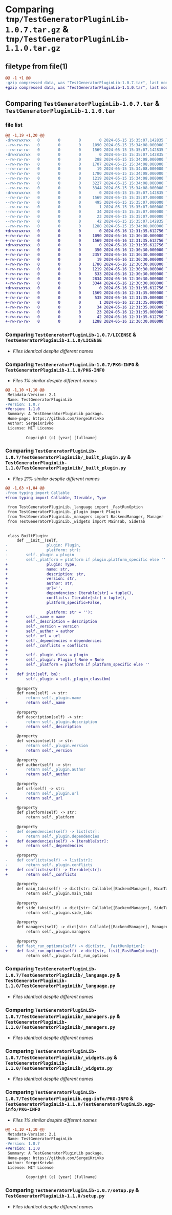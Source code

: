 # Comparing `tmp/TestGeneratorPluginLib-1.0.7.tar.gz` & `tmp/TestGeneratorPluginLib-1.1.0.tar.gz`

## filetype from file(1)

```diff
@@ -1 +1 @@
-gzip compressed data, was "TestGeneratorPluginLib-1.0.7.tar", last modified: Wed May 15 15:35:07 2024, max compression
+gzip compressed data, was "TestGeneratorPluginLib-1.1.0.tar", last modified: Thu May 16 12:31:35 2024, max compression
```

## Comparing `TestGeneratorPluginLib-1.0.7.tar` & `TestGeneratorPluginLib-1.1.0.tar`

### file list

```diff
@@ -1,19 +1,20 @@
-drwxrwxrwx   0        0        0        0 2024-05-15 15:35:07.142835 TestGeneratorPluginLib-1.0.7/
--rw-rw-rw-   0        0        0     1090 2024-05-15 15:34:08.000000 TestGeneratorPluginLib-1.0.7/LICENSE
--rw-rw-rw-   0        0        0     1569 2024-05-15 15:35:07.142835 TestGeneratorPluginLib-1.0.7/PKG-INFO
-drwxrwxrwx   0        0        0        0 2024-05-15 15:35:07.142835 TestGeneratorPluginLib-1.0.7/TestGeneratorPluginLib/
--rw-rw-rw-   0        0        0      288 2024-05-15 15:34:08.000000 TestGeneratorPluginLib-1.0.7/TestGeneratorPluginLib/__init__.py
--rw-rw-rw-   0        0        0     1707 2024-05-15 15:34:08.000000 TestGeneratorPluginLib-1.0.7/TestGeneratorPluginLib/_built_plugin.py
--rw-rw-rw-   0        0        0       19 2024-05-15 15:34:08.000000 TestGeneratorPluginLib-1.0.7/TestGeneratorPluginLib/_config.py
--rw-rw-rw-   0        0        0     1780 2024-05-15 15:34:08.000000 TestGeneratorPluginLib-1.0.7/TestGeneratorPluginLib/_language.py
--rw-rw-rw-   0        0        0     1219 2024-05-15 15:34:08.000000 TestGeneratorPluginLib-1.0.7/TestGeneratorPluginLib/_managers.py
--rw-rw-rw-   0        0        0     3227 2024-05-15 15:34:08.000000 TestGeneratorPluginLib-1.0.7/TestGeneratorPluginLib/_plugin.py
--rw-rw-rw-   0        0        0     3344 2024-05-15 15:34:08.000000 TestGeneratorPluginLib-1.0.7/TestGeneratorPluginLib/_widgets.py
-drwxrwxrwx   0        0        0        0 2024-05-15 15:35:07.142835 TestGeneratorPluginLib-1.0.7/TestGeneratorPluginLib.egg-info/
--rw-rw-rw-   0        0        0     1569 2024-05-15 15:35:07.000000 TestGeneratorPluginLib-1.0.7/TestGeneratorPluginLib.egg-info/PKG-INFO
--rw-rw-rw-   0        0        0      495 2024-05-15 15:35:07.000000 TestGeneratorPluginLib-1.0.7/TestGeneratorPluginLib.egg-info/SOURCES.txt
--rw-rw-rw-   0        0        0        1 2024-05-15 15:35:07.000000 TestGeneratorPluginLib-1.0.7/TestGeneratorPluginLib.egg-info/dependency_links.txt
--rw-rw-rw-   0        0        0       34 2024-05-15 15:35:07.000000 TestGeneratorPluginLib-1.0.7/TestGeneratorPluginLib.egg-info/requires.txt
--rw-rw-rw-   0        0        0       23 2024-05-15 15:35:07.000000 TestGeneratorPluginLib-1.0.7/TestGeneratorPluginLib.egg-info/top_level.txt
--rw-rw-rw-   0        0        0       42 2024-05-15 15:35:07.142835 TestGeneratorPluginLib-1.0.7/setup.cfg
--rw-rw-rw-   0        0        0     1288 2024-05-15 15:34:08.000000 TestGeneratorPluginLib-1.0.7/setup.py
+drwxrwxrwx   0        0        0        0 2024-05-16 12:31:35.612756 TestGeneratorPluginLib-1.1.0/
+-rw-rw-rw-   0        0        0     1090 2024-05-16 12:30:30.000000 TestGeneratorPluginLib-1.1.0/LICENSE
+-rw-rw-rw-   0        0        0     1569 2024-05-16 12:31:35.612756 TestGeneratorPluginLib-1.1.0/PKG-INFO
+drwxrwxrwx   0        0        0        0 2024-05-16 12:31:35.612756 TestGeneratorPluginLib-1.1.0/TestGeneratorPluginLib/
+-rw-rw-rw-   0        0        0      350 2024-05-16 12:30:30.000000 TestGeneratorPluginLib-1.1.0/TestGeneratorPluginLib/__init__.py
+-rw-rw-rw-   0        0        0     2357 2024-05-16 12:30:30.000000 TestGeneratorPluginLib-1.1.0/TestGeneratorPluginLib/_built_plugin.py
+-rw-rw-rw-   0        0        0       19 2024-05-16 12:30:30.000000 TestGeneratorPluginLib-1.1.0/TestGeneratorPluginLib/_config.py
+-rw-rw-rw-   0        0        0     1780 2024-05-16 12:30:30.000000 TestGeneratorPluginLib-1.1.0/TestGeneratorPluginLib/_language.py
+-rw-rw-rw-   0        0        0     1219 2024-05-16 12:30:30.000000 TestGeneratorPluginLib-1.1.0/TestGeneratorPluginLib/_managers.py
+-rw-rw-rw-   0        0        0      533 2024-05-16 12:30:30.000000 TestGeneratorPluginLib-1.1.0/TestGeneratorPluginLib/_plugin.py
+-rw-rw-rw-   0        0        0     2834 2024-05-16 12:30:30.000000 TestGeneratorPluginLib-1.1.0/TestGeneratorPluginLib/_plugin_setup.py
+-rw-rw-rw-   0        0        0     3344 2024-05-16 12:30:30.000000 TestGeneratorPluginLib-1.1.0/TestGeneratorPluginLib/_widgets.py
+drwxrwxrwx   0        0        0        0 2024-05-16 12:31:35.612756 TestGeneratorPluginLib-1.1.0/TestGeneratorPluginLib.egg-info/
+-rw-rw-rw-   0        0        0     1569 2024-05-16 12:31:35.000000 TestGeneratorPluginLib-1.1.0/TestGeneratorPluginLib.egg-info/PKG-INFO
+-rw-rw-rw-   0        0        0      535 2024-05-16 12:31:35.000000 TestGeneratorPluginLib-1.1.0/TestGeneratorPluginLib.egg-info/SOURCES.txt
+-rw-rw-rw-   0        0        0        1 2024-05-16 12:31:35.000000 TestGeneratorPluginLib-1.1.0/TestGeneratorPluginLib.egg-info/dependency_links.txt
+-rw-rw-rw-   0        0        0       34 2024-05-16 12:31:35.000000 TestGeneratorPluginLib-1.1.0/TestGeneratorPluginLib.egg-info/requires.txt
+-rw-rw-rw-   0        0        0       23 2024-05-16 12:31:35.000000 TestGeneratorPluginLib-1.1.0/TestGeneratorPluginLib.egg-info/top_level.txt
+-rw-rw-rw-   0        0        0       42 2024-05-16 12:31:35.612756 TestGeneratorPluginLib-1.1.0/setup.cfg
+-rw-rw-rw-   0        0        0     1288 2024-05-16 12:30:30.000000 TestGeneratorPluginLib-1.1.0/setup.py
```

### Comparing `TestGeneratorPluginLib-1.0.7/LICENSE` & `TestGeneratorPluginLib-1.1.0/LICENSE`

 * *Files identical despite different names*

### Comparing `TestGeneratorPluginLib-1.0.7/PKG-INFO` & `TestGeneratorPluginLib-1.1.0/PKG-INFO`

 * *Files 1% similar despite different names*

```diff
@@ -1,10 +1,10 @@
 Metadata-Version: 2.1
 Name: TestGeneratorPluginLib
-Version: 1.0.7
+Version: 1.1.0
 Summary: A TestGeneratorPluginLib package.
 Home-page: https://github.com/SergeiKrivko
 Author: SergeiKrivko
 License: MIT License
         
         Copyright (c) [year] [fullname]
```

### Comparing `TestGeneratorPluginLib-1.0.7/TestGeneratorPluginLib/_built_plugin.py` & `TestGeneratorPluginLib-1.1.0/TestGeneratorPluginLib/_built_plugin.py`

 * *Files 21% similar despite different names*

```diff
@@ -1,63 +1,84 @@
-from typing import Callable
+from typing import Callable, Iterable, Type
 
 from TestGeneratorPluginLib._language import _FastRunOption
 from TestGeneratorPluginLib._plugin import Plugin
 from TestGeneratorPluginLib._managers import BackendManager, Manager
 from TestGeneratorPluginLib._widgets import MainTab, SideTab
 
 
 class BuiltPlugin:
     def __init__(self,
-                 plugin: Plugin,
-                 platform: str):
-        self._plugin = plugin
-        self._platform = platform if plugin.platform_specific else ''
+                 plugin: Type,
+                 name: str,
+                 description: str,
+                 version: str,
+                 author: str,
+                 url='',
+                 dependencies: Iterable[str] = tuple(),
+                 conflicts: Iterable[str] = tuple(),
+                 platform_specific=False,
+
+                 platform: str = ''):
+        self._name = name
+        self._description = description
+        self._version = version
+        self._author = author
+        self._url = url
+        self._dependencies = dependencies
+        self._conflicts = conflicts
+
+        self._plugin_class = plugin
+        self._plugin: Plugin | None = None
+        self._platform = platform if platform_specific else ''
+
+    def init(self, bm):
+        self._plugin = self._plugin_class(bm)
 
     @property
     def name(self) -> str:
-        return self._plugin.name
+        return self._name
 
     @property
     def description(self) -> str:
-        return self._plugin.description
+        return self._description
 
     @property
     def version(self) -> str:
-        return self._plugin.version
+        return self._version
 
     @property
     def author(self) -> str:
-        return self._plugin.author
+        return self._author
 
     @property
     def url(self) -> str:
-        return self._plugin.url
+        return self._url
 
     @property
     def platform(self) -> str:
         return self._platform
 
     @property
-    def dependencies(self) -> list[str]:
-        return self._plugin.dependencies
+    def dependencies(self) -> Iterable[str]:
+        return self._dependencies
 
     @property
-    def conflicts(self) -> list[str]:
-        return self._plugin.conflicts
+    def conflicts(self) -> Iterable[str]:
+        return self._conflicts
 
     @property
     def main_tabs(self) -> dict[str: Callable[[BackendManager], MainTab]]:
         return self._plugin.main_tabs
 
     @property
     def side_tabs(self) -> dict[str: Callable[[BackendManager], SideTab]]:
         return self._plugin.side_tabs
 
     @property
     def managers(self) -> dict[str: Callable[[BackendManager], Manager]]:
         return self._plugin.managers
 
     @property
-    def fast_run_options(self) -> dict[str, _FastRunOption]:
+    def fast_run_options(self) -> dict[str, list[_FastRunOption]]:
         return self._plugin.fast_run_options
```

### Comparing `TestGeneratorPluginLib-1.0.7/TestGeneratorPluginLib/_language.py` & `TestGeneratorPluginLib-1.1.0/TestGeneratorPluginLib/_language.py`

 * *Files identical despite different names*

### Comparing `TestGeneratorPluginLib-1.0.7/TestGeneratorPluginLib/_managers.py` & `TestGeneratorPluginLib-1.1.0/TestGeneratorPluginLib/_managers.py`

 * *Files identical despite different names*

### Comparing `TestGeneratorPluginLib-1.0.7/TestGeneratorPluginLib/_widgets.py` & `TestGeneratorPluginLib-1.1.0/TestGeneratorPluginLib/_widgets.py`

 * *Files identical despite different names*

### Comparing `TestGeneratorPluginLib-1.0.7/TestGeneratorPluginLib.egg-info/PKG-INFO` & `TestGeneratorPluginLib-1.1.0/TestGeneratorPluginLib.egg-info/PKG-INFO`

 * *Files 1% similar despite different names*

```diff
@@ -1,10 +1,10 @@
 Metadata-Version: 2.1
 Name: TestGeneratorPluginLib
-Version: 1.0.7
+Version: 1.1.0
 Summary: A TestGeneratorPluginLib package.
 Home-page: https://github.com/SergeiKrivko
 Author: SergeiKrivko
 License: MIT License
         
         Copyright (c) [year] [fullname]
```

### Comparing `TestGeneratorPluginLib-1.0.7/setup.py` & `TestGeneratorPluginLib-1.1.0/setup.py`

 * *Files identical despite different names*

